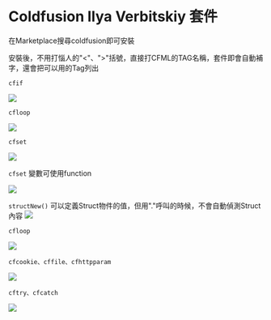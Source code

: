 
# Coldfusion Ilya Verbitskiy 套件

在Marketplace搜尋coldfusion即可安裝

安裝後，不用打惱人的"<"、">"括號，直接打CFML的TAG名稱，套件即會自動補字，還會把可以用的Tag列出

`cfif`

![](https://i.imgur.com/M25V0Uc.png)

`cfloop`

![](https://i.imgur.com/WjQg56I.png)

`cfset`

![](https://i.imgur.com/vsgmT1z.png)

`cfset` 變數可使用function

![](https://i.imgur.com/P3g5PB1.png)


`structNew()`
可以定義Struct物件的值，但用"."呼叫的時候，不會自動偵測Struct內容
![](https://i.imgur.com/cdEZ8xe.png)

`cfloop`

![](https://i.imgur.com/gr7dVzF.png)

`cfcookie、cffile、cfhttpparam`

![](https://i.imgur.com/8Y5uzEh.png)

`cftry、cfcatch`

![](https://i.imgur.com/2QUD5am.png)